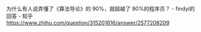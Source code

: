 为什么有人说弄懂了《算法导论》的 90%，就超越了 90%的程序员？ - findyi的回答 - 知乎
https://www.zhihu.com/question/315201616/answer/2577208209
